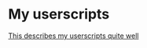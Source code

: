 # My userscripts

[This describes my userscripts quite well](https://www.youtube.com/watch?v=lIFE7h3m40U)
